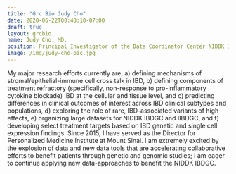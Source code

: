 ```yaml
---
title: "Grc Bio Judy Cho"
date: 2020-06-22T00:40:10-07:00
draft: true
layout: grcbio
name: Judy Cho, MD.
position: Principal Investigator of the Data Coordinator Center NIDDK IBDGC
image: /img/judy-cho-pic.jpg
---
```


My major research efforts currently are, a) defining mechanisms of stromal/epithelial-immune cell cross talk in IBD, b) defining components of treatment refractory (specifically, non-response to pro-inflammatory cytokine blockade) IBD at the cellular and tissue level, and c) predicting differences in clinical outcomes of interest across IBD clinical subtypes and populations, d) exploring the role of rare, IBD-associated variants of high effects, e) organizing large datasets for NIDDK IBDGC and IIBDGC, and f) developing select treatment targets based on IBD genetic and single cell expression findings. Since 2015, I have served as the Director for Personalized Medicine Institute at Mount Sinai. I am extremely excited by the explosion of data and new data tools that are accelerating collaborative efforts to benefit patients through genetic and genomic studies; I am eager to continue applying new data-approaches to benefit the NIDDK IBDGC.